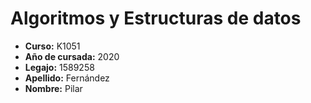 # Algoritmos y Estructuras de datos 

* **Curso:** K1051
* **Año de cursada:** 2020
* **Legajo:** 1589258
* **Apellido:** Fernández
* **Nombre:** Pilar
